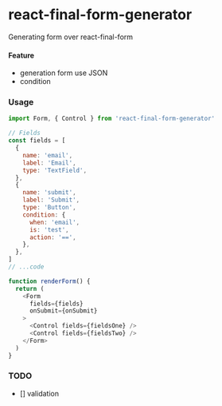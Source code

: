 # react-final-form-generator

Generating form over react-final-form

#### Feature

+ generation form use JSON
+ condition

### Usage

```js
import Form, { Control } from 'react-final-form-generator'

// Fields
const fields = [
  {
    name: 'email',
    label: 'Email',
    type: 'TextField',
  },
  {
    name: 'submit',
    label: 'Submit',
    type: 'Button',
    condition: {
      when: 'email',
      is: 'test',
      action: '==',
    },
  },
]
// ...code

function renderForm() {
  return (
    <Form
      fields={fields}
      onSubmit={onSubmit}
    >
      <Control fields={fieldsOne} />
      <Control fields={fieldsTwo} />
    </Form>
  )
}
```

### TODO

- [] validation
